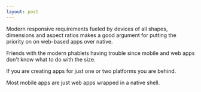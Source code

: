 ```yaml
---
layout: post
---
```


Modern responsive requirements fueled by devices of all shapes,
dimensions and aspect ratios makes a good argument for putting the priority on
on web-based apps over native.

Friends with the modern phablets having trouble since mobile and web
apps don't know what to do with the size.

If you are creating apps for just one or two platforms you are behind.

Most mobile apps are just web apps wrapped in a native shell. 
